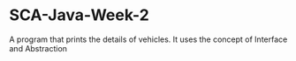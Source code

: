 # SCA-Java-Week-2
A program that prints the details of vehicles.
It uses the concept of Interface and Abstraction
